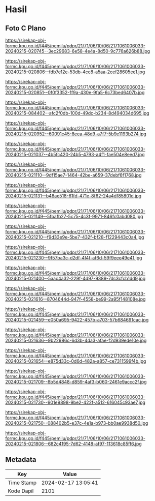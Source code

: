 # Hasil

## Foto C Plano

https://sirekap-obj-formc.kpu.go.id/f445/pemilu/pdpr/21/71/06/10/06/2171061006033-20240215-020745--3ec29683-6e58-4e4a-8d50-9c776a626b88.jpg

https://sirekap-obj-formc.kpu.go.id/f445/pemilu/pdpr/21/71/06/10/06/2171061006033-20240215-020806--fdb7e12e-53db-4cc8-a5aa-2cef28605ee1.jpg

https://sirekap-obj-formc.kpu.go.id/f445/pemilu/pdpr/21/71/06/10/06/2171061006033-20240215-020851--0f0f3352-1f9a-430e-9fa5-6c73bed6407b.jpg

https://sirekap-obj-formc.kpu.go.id/f445/pemilu/pdpr/21/71/06/10/06/2171061006033-20240215-084402--afc2f0db-100d-49dc-b234-8d494034d695.jpg

https://sirekap-obj-formc.kpu.go.id/f445/pemilu/pdpr/21/71/06/10/06/2171061006033-20240215-020952--60091c45-8eea-48d9-a7f7-5b9e1193b274.jpg

https://sirekap-obj-formc.kpu.go.id/f445/pemilu/pdpr/21/71/06/10/06/2171061006033-20240215-021037--4b5fc420-24b5-4793-a4f1-fae504e8eed7.jpg

https://sirekap-obj-formc.kpu.go.id/f445/pemilu/pdpr/21/71/06/10/06/2171061006033-20240215-021110--9df15ae7-1464-42be-a659-37debf6f1768.jpg

https://sirekap-obj-formc.kpu.go.id/f445/pemilu/pdpr/21/71/06/10/06/2171061006033-20240215-021131--b48ae518-61fd-471e-8f62-24a4df85801d.jpg

https://sirekap-obj-formc.kpu.go.id/f445/pemilu/pdpr/21/71/06/10/06/2171061006033-20240215-021149--5fbafb27-5c75-4c3f-9971-846fc0abd080.jpg

https://sirekap-obj-formc.kpu.go.id/f445/pemilu/pdpr/21/71/06/10/06/2171061006033-20240215-021210--f9d33e9e-5be7-432f-bf28-f1229443c0a4.jpg

https://sirekap-obj-formc.kpu.go.id/f445/pemilu/pdpr/21/71/06/10/06/2171061006033-20240215-021230--9f57ba3c-d2df-4f4f-af6d-59f9eee49e41.jpg

https://sirekap-obj-formc.kpu.go.id/f445/pemilu/pdpr/21/71/06/10/06/2171061006033-20240215-021400--5aac4a32-229f-4d97-9389-7dc3cfcb1dd9.jpg

https://sirekap-obj-formc.kpu.go.id/f445/pemilu/pdpr/21/71/06/10/06/2171061006033-20240215-021616--8704644d-947f-4558-be99-2a95f148108e.jpg

https://sirekap-obj-formc.kpu.go.id/f445/pemilu/pdpr/21/71/06/10/06/2171061006033-20240215-021459--e050a695-9422-457b-a703-57b684691cac.jpg

https://sirekap-obj-formc.kpu.go.id/f445/pemilu/pdpr/21/71/06/10/06/2171061006033-20240215-021636--9b22986c-6d3b-4da3-afae-f2d939ede10e.jpg

https://sirekap-obj-formc.kpu.go.id/f445/pemilu/pdpr/21/71/06/10/06/2171061006033-20240215-021654--e875d33c-0d6d-482a-a857-ce7311599f4b.jpg

https://sirekap-obj-formc.kpu.go.id/f445/pemilu/pdpr/21/71/06/10/06/2171061006033-20240215-021709--8b5d4848-d859-4af3-b060-2461e9accc2f.jpg

https://sirekap-obj-formc.kpu.go.id/f445/pemilu/pdpr/21/71/06/10/06/2171061006033-20240215-021730--901e9898-9be2-422f-a512-616045c93ae7.jpg

https://sirekap-obj-formc.kpu.go.id/f445/pemilu/pdpr/21/71/06/10/06/2171061006033-20240215-021750--088402b5-e37c-4e1a-b973-bb0ae9938d50.jpg

https://sirekap-obj-formc.kpu.go.id/f445/pemilu/pdpr/21/71/06/10/06/2171061006033-20240215-021806--682c4195-7d62-4148-af97-113618c85ff6.jpg


## Metadata

| Key        | Value               |
| ---------- | ------------------- |
| Time Stamp | 2024-02-17 13:05:41 |
| Kode Dapil | 2101                |



